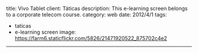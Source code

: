 title: Vivo Tablet
client: Táticas
description: This e-learning screen belongs to a corporate telecom course.
category: web
date: 2012/4/1
tags: 
- taticas
- e-learning screen
image: https://farm6.staticflickr.com/5826/21471920522_875702c4e2
---

